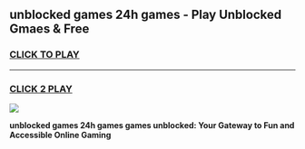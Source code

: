 
## unblocked games 24h games - Play Unblocked Gmaes & Free
<h3>
<a href="https://news.freeplayer.one?title=unblocked_games_24h_games&ref=16F">CLICK TO PLAY</a></h3>
<hr>

<h3>
<a href="https://news.freeplayer.one?title=unblocked_games_24h_games&ref=16F">CLICK 2 PLAY</a>
  
</h3>

<a href="https://news.freeplayer.one?title=unblocked_games_24h_games&ref=16F/"><img src="https://clearcache.store/games.png"></a>


**unblocked games 24h games games unblocked: Your Gateway to Fun and Accessible Online Gaming**
